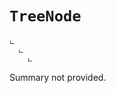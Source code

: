 # <code><span title="undefined">TreeNode</span></code>

```
ட 
  ட 
    ட 
```

Summary not provided.

